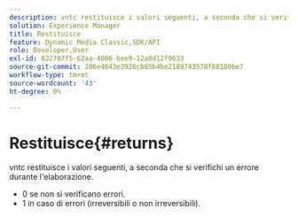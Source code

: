 ```yaml
---
description: vntc restituisce i valori seguenti, a seconda che si verifichi un errore durante l'elaborazione.
solution: Experience Manager
title: Restituisce
feature: Dynamic Media Classic,SDK/API
role: Developer,User
exl-id: 822707f5-62aa-4006-bee9-12a8d12f9633
source-git-commit: 206e4643e3926cb85b4be2189743578f88180be7
workflow-type: tm+mt
source-wordcount: '43'
ht-degree: 0%

---
```


# Restituisce{#returns}

vntc restituisce i valori seguenti, a seconda che si verifichi un errore durante l&#39;elaborazione.

* 0 se non si verificano errori.
* 1 in caso di errori (irreversibili o non irreversibili).
